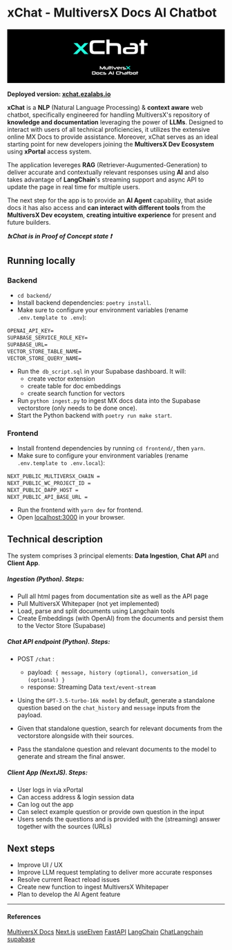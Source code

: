 # xChat - MultiversX Docs AI Chatbot

![Alt text](readme-cover.png)

**Deployed version: [xchat.ezalabs.io](https://xchat.ezalabs.io)**


**xChat** is a **NLP** (Natural Language Processing) & **context aware** web chatbot, specifically engineered for handling MultiversX's repository of **knowledge and documentation** leveraging the power of **LLMs**. Designed to interact with users of all technical proficiencies, it utilizes the extensive online MX Docs to provide assistance. Moreover, xChat serves as an ideal starting point for new developers joining the **MultiversX Dev Ecosystem** using **xPortal** access system.

The application levereges **RAG** (Retriever-Augumented-Generation) to deliver accurate and contextually relevant responses using **AI** and also takes advantage of  **LangChain**'s streaming support and async API to update the page in real time for multiple users.

The next step for the app is to provide an **AI Agent** capability, that aside docs it has also access and **can interact with different tools** from the **MultiversX Dev ecoystem**, **creating intuitive experience** for present and future builders. 

***❗xChat is in Proof of Concept state ❗***


##  Running locally

### Backend
* `cd backend/`
*  Install backend dependencies: `poetry install`.
*  Make sure to configure your environment variables (rename `.env.template to .env`):

```
OPENAI_API_KEY=
SUPABASE_SERVICE_ROLE_KEY=
SUPABASE_URL=
VECTOR_STORE_TABLE_NAME=
VECTOR_STORE_QUERY_NAME=

```
* Run the` db_script.sql` in your Supabase dashboard. It will:
   - create vector extension
   - create table for doc embeddings 
   - create search function for vectors
*  Run `python ingest.py` to ingest MX docs data into the Supabase vectorstore (only needs to be done once).
*  Start the Python backend with `poetry run make start`.

### Frontend

*  Install frontend dependencies by running `cd frontend/`, then `yarn`.
*  Make sure to configure your environment variables (rename `.env.template to .env.local`):

```
NEXT_PUBLIC_MULTIVERSX_CHAIN = 
NEXT_PUBLIC_WC_PROJECT_ID = 
NEXT_PUBLIC_DAPP_HOST =
NEXT_PUBLIC_API_BASE_URL =
```

*  Run the frontend with `yarn dev` for frontend.
*  Open [localhost:3000](http://localhost:3000) in your browser.



##  Technical description

The system comprises 3 principal elements: **Data Ingestion**, **Chat API** and **Client App**.

##### Ingestion (Python). Steps:

* Pull all html pages from documentation site as well as the API page
* Pull MultiversX Whitepaper (not yet implemented)
* Load, parse and split documents using Langchain tools
* Create Embeddings (with OpenAI) from the documents and persist them to the Vector Store (Supabase)

##### Chat API endpoint (Python). Steps:

*  POST `/chat` :
   - payload:` { message, history (optional), conversation_id (optional) }`
   - response: Streaming Data `text/event-stream`

* Using the `GPT-3.5-turbo-16k model` by default, generate a standalone question based on the `chat_history` and `message` inputs from the payload.
*  Given that standalone question, search for relevant documents from the vectorstore alongside with their sources.
*  Pass the standalone question and relevant documents to the model to generate and stream the final answer.


##### Client App (NextJS). Steps:
* User logs in via xPortal
* Can access address & login session data
* Can log out the app
* Can select example question or provide own question in the input
* Users sends the questions and is provided with the (streaming) answer together with the sources (URLs)

##  Next steps

* Improve UI / UX
* Improve LLM request templating to deliver more accurate responses
* Resolve current React reload issues
* Create new function to ingest MultiversX Whitepaper
* Plan to develop the AI Agent feature


------------



#### References

[MultiversX Docs](https://docs.multiversx.com/)
[Next.js](https://nextjs.org)
[useElven](https://www.useelven.com/)
[FastAPI](https://fastapi.tiangolo.com/)
[LangChain](https://github.com/hwchase17/langchain/)
[ChatLangchain](https://github.com/langchain-ai/chat-langchain/)
[supabase](https://supabase.com/)

